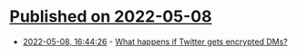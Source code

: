 # [Published on 2022-05-08](index.md)

* [2022-05-08, 16:44:26](https://news.ycombinator.com/item?id=31305672) - [What happens if Twitter gets encrypted DMs?](https://getsession.org/blog)
